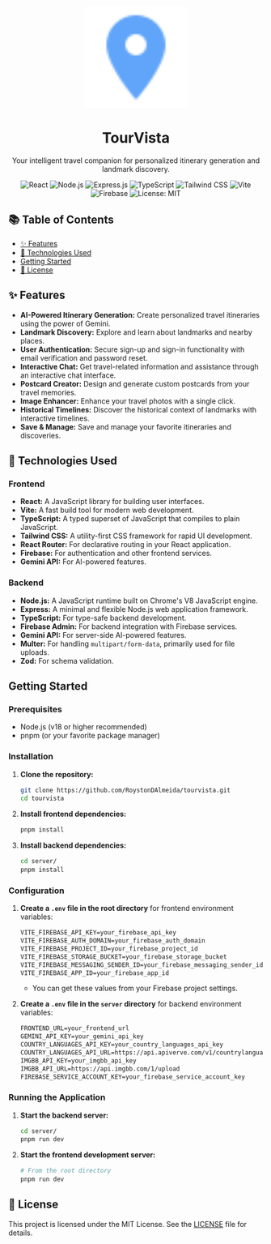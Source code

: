 <div align="center">
  <img src="public/logo.svg" alt="TourVista Logo" width="200"/>
  <h1>TourVista</h1>
  <p>Your intelligent travel companion for personalized itinerary generation and landmark discovery.</p>
  <p>
    <img src="https://img.shields.io/badge/React-20232A?style=for-the-badge&logo=react&logoColor=61DAFB" alt="React"/>
    <img src="https://img.shields.io/badge/Node.js-43853D?style=for-the-badge&logo=node.js&logoColor=white" alt="Node.js"/>
    <img src="https://img.shields.io/badge/Express.js-000000?style=for-the-badge&logo=express&logoColor=white" alt="Express.js"/>
    <img src="https://img.shields.io/badge/TypeScript-007ACC?style=for-the-badge&logo=typescript&logoColor=white" alt="TypeScript"/>
    <img src="https://img.shields.io/badge/Tailwind_CSS-38B2AC?style=for-the-badge&logo=tailwind-css&logoColor=white" alt="Tailwind CSS"/>
    <img src="https://img.shields.io/badge/Vite-646CFF?style=for-the-badge&logo=vite&logoColor=white" alt="Vite"/>
    <img src="https://img.shields.io/badge/Firebase-FFCA28?style=for-the-badge&logo=firebase&logoColor=black" alt="Firebase"/>
    <img src="https://img.shields.io/badge/License-MIT-yellow.svg" alt="License: MIT"/>
  </p>
</div>

## 📚 Table of Contents

- [✨ Features](#-features)
- [🚀 Technologies Used](#-technologies-used)
- [Getting Started](#getting-started)
- [📄 License](#-license)

## ✨ Features

*   **AI-Powered Itinerary Generation:** Create personalized travel itineraries using the power of Gemini.
*   **Landmark Discovery:** Explore and learn about landmarks and nearby places.
*   **User Authentication:** Secure sign-up and sign-in functionality with email verification and password reset.
*   **Interactive Chat:** Get travel-related information and assistance through an interactive chat interface.
*   **Postcard Creator:** Design and generate custom postcards from your travel memories.
*   **Image Enhancer:** Enhance your travel photos with a single click.
*   **Historical Timelines:** Discover the historical context of landmarks with interactive timelines.
*   **Save & Manage:** Save and manage your favorite itineraries and discoveries.

## 🚀 Technologies Used

### Frontend

*   **React:** A JavaScript library for building user interfaces.
*   **Vite:** A fast build tool for modern web development.
*   **TypeScript:** A typed superset of JavaScript that compiles to plain JavaScript.
*   **Tailwind CSS:** A utility-first CSS framework for rapid UI development.
*   **React Router:** For declarative routing in your React application.
*   **Firebase:** For authentication and other frontend services.
*   **Gemini API:** For AI-powered features.

### Backend

*   **Node.js:** A JavaScript runtime built on Chrome's V8 JavaScript engine.
*   **Express:** A minimal and flexible Node.js web application framework.
*   **TypeScript:** For type-safe backend development.
*   **Firebase Admin:** For backend integration with Firebase services.
*   **Gemini API:** For server-side AI-powered features.
*   **Multer:** For handling `multipart/form-data`, primarily used for file uploads.
*   **Zod:** For schema validation.

## Getting Started

### Prerequisites

*   Node.js (v18 or higher recommended)
*   pnpm (or your favorite package manager)

### Installation

1.  **Clone the repository:**
    ```bash
    git clone https://github.com/RoystonDAlmeida/tourvista.git
    cd tourvista
    ```

2.  **Install frontend dependencies:**
    ```bash
    pnpm install
    ```

3.  **Install backend dependencies:**
    ```bash
    cd server/
    pnpm install
    ```

### Configuration

1.  **Create a `.env` file in the root directory** for frontend environment variables:
    ```
    VITE_FIREBASE_API_KEY=your_firebase_api_key
    VITE_FIREBASE_AUTH_DOMAIN=your_firebase_auth_domain
    VITE_FIREBASE_PROJECT_ID=your_firebase_project_id
    VITE_FIREBASE_STORAGE_BUCKET=your_firebase_storage_bucket
    VITE_FIREBASE_MESSAGING_SENDER_ID=your_firebase_messaging_sender_id
    VITE_FIREBASE_APP_ID=your_firebase_app_id
    ```
    *   You can get these values from your Firebase project settings.

2.  **Create a `.env` file in the `server` directory** for backend environment variables:
    ```
    FRONTEND_URL=your_frontend_url
    GEMINI_API_KEY=your_gemini_api_key
    COUNTRY_LANGUAGES_API_KEY=your_country_languages_api_key
    COUNTRY_LANGUAGES_API_URL=https://api.apiverve.com/v1/countrylanguages
    IMGBB_API_KEY=your_imgbb_api_key
    IMGBB_API_URL=https://api.imgbb.com/1/upload
    FIREBASE_SERVICE_ACCOUNT_KEY=your_firebase_service_account_key
    ```

### Running the Application

1.  **Start the backend server:**
    ```bash
    cd server/
    pnpm run dev
    ```

2.  **Start the frontend development server:**
    ```bash
    # From the root directory
    pnpm run dev
    ```

## 📄 License

This project is licensed under the MIT License. See the [LICENSE](LICENSE) file for details.